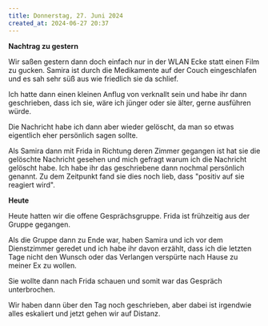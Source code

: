 ```yaml
---
title: Donnerstag, 27. Juni 2024
created_at: 2024-06-27 20:37
---
```


**Nachtrag zu gestern**

Wir saßen gestern dann doch einfach nur in der WLAN Ecke statt einen Film zu gucken.
Samira ist durch die Medikamente auf der Couch eingeschlafen und es sah sehr
süß aus wie friedlich sie da schlief.

Ich hatte dann einen kleinen Anflug von verknallt sein und habe ihr dann geschrieben,
dass ich sie, wäre ich jünger oder sie älter, gerne ausführen würde.

Die Nachricht habe ich dann aber wieder gelöscht, da man so etwas eigentlich eher persönlich
sagen sollte.

Als Samira dann mit Frida in Richtung deren Zimmer gegangen ist hat sie die gelöschte Nachricht
gesehen und mich gefragt warum ich die Nachricht gelöscht habe. Ich habe ihr das geschriebene dann
nochmal persönlich genannt. Zu dem Zeitpunkt fand sie dies noch lieb, dass "positiv auf sie reagiert wird".

**Heute**

Heute hatten wir die offene Gesprächsgruppe. Frida ist frühzeitig aus der Gruppe gegangen.

Als die Gruppe dann zu Ende war, haben Samira und ich vor dem Dienstzimmer geredet und
ich habe ihr davon erzählt, dass ich die letzten Tage nicht den Wunsch oder das Verlangen verspürte
nach Hause zu meiner Ex zu wollen.

Sie wollte dann nach Frida schauen und somit war das Gespräch unterbrochen.

Wir haben dann über den Tag noch geschrieben, aber dabei ist irgendwie alles eskaliert
und jetzt gehen wir auf Distanz.
